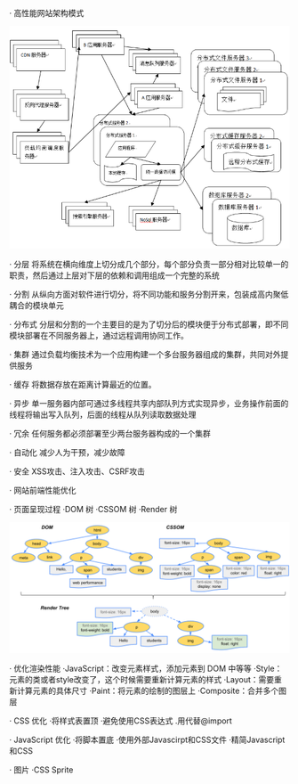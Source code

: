 · 高性能网站架构模式



![image](https://github.com/candice1026016546/Speeding-Up-Your-Web-Site/blob/master/structure.png)



   · 分层
         将系统在横向维度上切分成几个部分，每个部分负责一部分相对比较单一的职责，然后通过上层对下层的依赖和调用组成一个完整的系统
   
   · 分割
        从纵向方面对软件进行切分，将不同功能和服务分割开来，包装成高内聚低耦合的模块单元
    
   · 分布式
        分层和分割的一个主要目的是为了切分后的模块便于分布式部署，即不同模块部署在不同服务器上，通过远程调用协同工作。
    
   · 集群
        通过负载均衡技术为一个应用构建一个多台服务器组成的集群，共同对外提供服务
    
   · 缓存
        将数据存放在距离计算最近的位置。
    
   · 异步
        单一服务器内部可通过多线程共享内部队列方式实现异步，业务操作前面的线程将输出写入队列，后面的线程从队列读取数据处理
    
   · 冗余
        任何服务都必须部署至少两台服务器构成的一个集群
    
   · 自动化
        减少人为干预，减少故障
    
   · 安全
       XSS攻击、注入攻击、CSRF攻击
        

· 网站前端性能优化
    
   · 页面呈现过程
     ·DOM 树
     ·CSSOM 树
     ·Render 树

![image](https://github.com/candice1026016546/Speeding-Up-Your-Web-Site/blob/master/DOM.jpg)    

   · 优化渲染性能
         ·JavaScript：改变元素样式，添加元素到 DOM 中等等
         ·Style：元素的类或者style改变了，这个时候需要重新计算元素的样式
         ·Layout：需要重新计算元素的具体尺寸 
         ·Paint：将元素的绘制的图层上
         ·Composite：合并多个图层
    
    
   · CSS 优化
        ·将样式表置顶
        ·避免使用CSS表达式
        .用<link>代替@import
        
   · JavaScript 优化
        ·将脚本置底
        ·使用外部Javascirpt和CSS文件
        ·精简Javascript和CSS
        
   · 图片
        ·CSS Sprite
        
        



